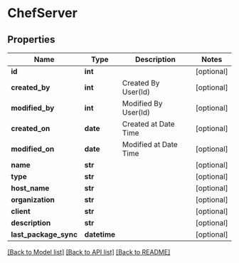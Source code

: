 # ChefServer

## Properties
Name | Type | Description | Notes
------------ | ------------- | ------------- | -------------
**id** | **int** |  | [optional] 
**created_by** | **int** | Created By User(Id) | [optional] 
**modified_by** | **int** | Modified By User(Id) | [optional] 
**created_on** | **date** | Created at Date Time | [optional] 
**modified_on** | **date** | Modified at Date Time | [optional] 
**name** | **str** |  | [optional] 
**type** | **str** |  | [optional] 
**host_name** | **str** |  | [optional] 
**organization** | **str** |  | [optional] 
**client** | **str** |  | [optional] 
**description** | **str** |  | [optional] 
**last_package_sync** | **datetime** |  | [optional] 

[[Back to Model list]](../README.md#documentation-for-models) [[Back to API list]](../README.md#documentation-for-api-endpoints) [[Back to README]](../README.md)


